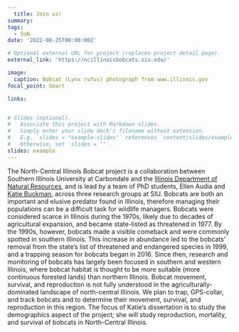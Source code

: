 ```yaml
---
  title: Join us!
summary: 
tags:
  - SoN
date: '2022-08-25T00:00:00Z'

# Optional external URL for project (replaces project detail page).
external_link: 'https://ncillinoisbobcats.siu.edu/'

image:
  caption: Bobcat (Lynx rufus) photograph from www.illinois.gov
focal_point: Smart

links:


# Slides (optional).
#   Associate this project with Markdown slides.
#   Simply enter your slide deck's filename without extension.
#   E.g. `slides = "example-slides"` references `content/slides/example-slides.md`.
#   Otherwise, set `slides = ""`.
slides: example
---
```

  
  The North-Central Illinois Bobcat project is a collaboration between Southern Illinois University at Carbondale and the [Illinois Department of Natural Resources](https://www2.illinois.gov/dnr/Pages/default.aspx), and is lead by a team of PhD students, Ellen Audia and [Katie Buckman](https://peaselab.com/author/katie-buckman/), across three research groups at SIU. Bobcats are both an important and elusive predator found in Illinois, therefore managing their populations can be a difficult task for wildlife managers. Bobcats were considered scarce in Illinois during the 1970s, likely due to decades of agricultural expansion, and became state-listed as threatened in 1977. By the 1990s, however, bobcats made a visible comeback and were commonly spotted in southern Illinois. This increase in abundance led to the bobcats’ removal from the state’s list of threatened and endangered species in 1999, and a trapping season for bobcats began in 2016. Since then, research and monitoring of bobcats has largely been focused in southern and western Illinois, where bobcat habitat is thought to be more suitable (more continuous forested lands) than northern Illinois. Bobcat movement, survival, and reproduction is not fully understood in the agriculturally-dominated landscape of north-central Illinois. We plan to trap, GPS-collar, and track bobcats and to determine their movement, survival, and reproduction in this region. The focus of Katie’s dissertation is to study the demographics aspect of the project; she will study reproduction, mortality, and survival of bobcats in North-Central Illinois.